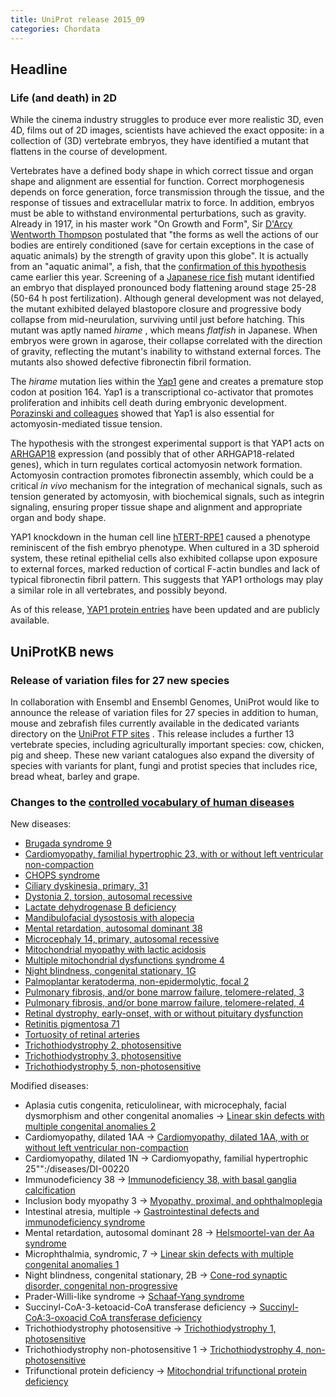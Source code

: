 ```yaml
---
title: UniProt release 2015_09
categories: Chordata
---
```


## Headline

### Life (and death) in 2D

While the cinema industry struggles to produce ever more realistic 3D, even 4D, films out of 2D images, scientists have achieved the exact opposite: in a collection of (3D) vertebrate embryos, they have identified a mutant that flattens in the course of development.

Vertebrates have a defined body shape in which correct tissue and organ shape and alignment are essential for function. Correct morphogenesis depends on force generation, force transmission through the tissue, and the response of tissues and extracellular matrix to force. In addition, embryos must be able to withstand environmental perturbations, such as gravity. Already in 1917, in his master work "On Growth and Form", Sir [D'Arcy Wentworth Thompson](https://en.wikipedia.org/wiki/D%27Arcy%5FWentworth%5FThompson) postulated that "the forms as well the actions of our bodies are entirely conditioned (save for certain exceptions in the case of aquatic animals) by the strength of gravity upon this globe". It is actually from an "aquatic animal", a fish, that the [confirmation of this hypothesis](http://www.ncbi.nlm.nih.gov/pubmed/25778702) came earlier this year. Screening of a [Japanese rice fish](http://www.uniprot.org/taxonomy/8090) mutant identified an embryo that displayed pronounced body flattening around stage 25-28 (50-64 h post fertilization). Although general development was not delayed, the mutant exhibited delayed blastopore closure and progressive body collapse from mid-neurulation, surviving until just before hatching. This mutant was aptly named *hirame* , which means *flatfish* in Japanese. When embryos were grown in agarose, their collapse correlated with the direction of gravity, reflecting the mutant's inability to withstand external forces. The mutants also showed defective fibronectin fibril formation.

The *hirame* mutation lies within the [Yap1](http://www.uniprot.org/uniprot/H2LBU8) gene and creates a premature stop codon at position 164. Yap1 is a transcriptional co-activator that promotes proliferation and inhibits cell death during embryonic development. [Porazinski and colleagues](http://www.ncbi.nlm.nih.gov/pubmed/25778702) showed that Yap1 is also essential for actomyosin-mediated tissue tension.

The hypothesis with the strongest experimental support is that YAP1 acts on [ARHGAP18](http://www.uniprot.org/uniprot/?query=accession:Q8N392+OR+accession:Q8K0Q5) expression (and possibly that of other ARHGAP18-related genes), which in turn regulates cortical actomyosin network formation. Actomyosin contraction promotes fibronectin assembly, which could be a critical *in vivo* mechanism for the integration of mechanical signals, such as tension generated by actomyosin, with biochemical signals, such as integrin signaling, ensuring proper tissue shape and alignment and appropriate organ and body shape.

YAP1 knockdown in the human cell line [hTERT-RPE1](https://web.expasy.org/cellosaurus/CVCL%5F4388) caused a phenotype reminiscent of the fish embryo phenotype. When cultured in a 3D spheroid system, these retinal epithelial cells also exhibited collapse upon exposure to external forces, marked reduction of cortical F-actin bundles and lack of typical fibronectin fibril pattern. This suggests that YAP1 orthologs may play a similar role in all vertebrates, and possibly beyond.

As of this release, [YAP1 protein entries](http://www.uniprot.org/uniprot/?query=accession:P46937+OR+accession:P46938+OR+accession:Q2EJA0+OR+accession:P46936+OR+accession:Q1L8J7+OR+accession:H2LBU8+AND+accession:D6C652+OR+accession:Q32NJ6) have been updated and are publicly available.

## UniProtKB news

### Release of variation files for 27 new species

In collaboration with Ensembl and Ensembl Genomes, UniProt would like to announce the release of variation files for 27 species in addition to human, mouse and zebrafish files currently available in the dedicated variants directory on the [UniProt FTP sites](ftp://ftp.uniprot.org/pub/databases/uniprot/current%5Frelease/knowledgebase/variants/) . This release includes a further 13 vertebrate species, including agriculturally important species: cow, chicken, pig and sheep. These new variant catalogues also expand the diversity of species with variants for plant, fungi and protist species that includes rice, bread wheat, barley and grape.

### Changes to the [controlled vocabulary of human diseases](http://www.uniprot.org/docs/humdisease)

New diseases:

-   [Brugada syndrome 9](http://www.uniprot.org/diseases/DI-04444)
-   [Cardiomyopathy, familial hypertrophic 23, with or without left ventricular non-compaction](http://www.uniprot.org/diseases/DI-04440)
-   [CHOPS syndrome](http://www.uniprot.org/diseases/DI-04427)
-   [Ciliary dyskinesia, primary, 31](http://www.uniprot.org/diseases/DI-04428)
-   [Dystonia 2, torsion, autosomal recessive](http://www.uniprot.org/diseases/DI-04436)
-   [Lactate dehydrogenase B deficiency](http://www.uniprot.org/diseases/DI-04441)
-   [Mandibulofacial dysostosis with alopecia](http://www.uniprot.org/diseases/DI-04426)
-   [Mental retardation, autosomal dominant 38](http://www.uniprot.org/diseases/DI-04443)
-   [Microcephaly 14, primary, autosomal recessive](http://www.uniprot.org/diseases/DI-04446)
-   [Mitochondrial myopathy with lactic acidosis](http://www.uniprot.org/diseases/DI-04438)
-   [Multiple mitochondrial dysfunctions syndrome 4](http://www.uniprot.org/diseases/DI-04429)
-   [Night blindness, congenital stationary, 1G](http://www.uniprot.org/diseases/DI-04432)
-   [Palmoplantar keratoderma, non-epidermolytic, focal 2](http://www.uniprot.org/diseases/DI-04445)
-   [Pulmonary fibrosis, and/or bone marrow failure, telomere-related, 3](http://www.uniprot.org/diseases/DI-04431)
-   [Pulmonary fibrosis, and/or bone marrow failure, telomere-related, 4](http://www.uniprot.org/diseases/DI-04430)
-   [Retinal dystrophy, early-onset, with or without pituitary dysfunction](http://www.uniprot.org/diseases/DI-04439)
-   [Retinitis pigmentosa 71](http://www.uniprot.org/diseases/DI-04435)
-   [Tortuosity of retinal arteries](http://www.uniprot.org/diseases/DI-04437)
-   [Trichothiodystrophy 2, photosensitive](http://www.uniprot.org/diseases/DI-04433)
-   [Trichothiodystrophy 3, photosensitive](http://www.uniprot.org/diseases/DI-04434)
-   [Trichothiodystrophy 5, non-photosensitive](http://www.uniprot.org/diseases/DI-04442)

Modified diseases:

-   Aplasia cutis congenita, reticulolinear, with microcephaly, facial dysmorphism and other congenital anomalies -&gt; [Linear skin defects with multiple congenital anomalies 2](http://www.uniprot.org/diseases/DI-03628)
-   Cardiomyopathy, dilated 1AA -&gt; [Cardiomyopathy, dilated 1AA, with or without left ventricular non-compaction](http://www.uniprot.org/diseases/DI-00211)
-   Cardiomyopathy, dilated 1N -&gt; Cardiomyopathy, familial hypertrophic 25"":/diseases/DI-00220
-   Immunodeficiency 38 -&gt; [Immunodeficiency 38, with basal ganglia calcification](http://www.uniprot.org/diseases/DI-04280)
-   Inclusion body myopathy 3 -&gt; [Myopathy, proximal, and ophthalmoplegia](http://www.uniprot.org/diseases/DI-01816)
-   Intestinal atresia, multiple -&gt; [Gastrointestinal defects and immunodeficiency syndrome](http://www.uniprot.org/diseases/DI-03733)
-   Mental retardation, autosomal dominant 28 -&gt; [Helsmoortel-van der Aa syndrome](http://www.uniprot.org/diseases/DI-04149)
-   Microphthalmia, syndromic, 7 -&gt; [Linear skin defects with multiple congenital anomalies 1](http://www.uniprot.org/diseases/DI-00765)
-   Night blindness, congenital stationary, 2B -&gt; [Cone-rod synaptic disorder, congenital non-progressive](http://www.uniprot.org/diseases/DI-00378)
-   Prader-Willi-like syndrome -&gt; [Schaaf-Yang syndrome](http://www.uniprot.org/diseases/DI-03984)
-   Succinyl-CoA-3-ketoacid-CoA transferase deficiency -&gt; [Succinyl-CoA:3-oxoacid CoA transferase deficiency](http://www.uniprot.org/diseases/DI-01863)
-   Trichothiodystrophy photosensitive -&gt; [Trichothiodystrophy 1, photosensitive](http://www.uniprot.org/diseases/DI-01104)
-   Trichothiodystrophy non-photosensitive 1 -&gt; [Trichothiodystrophy 4, non-photosensitive](http://www.uniprot.org/diseases/DI-01105)
-   Trifunctional protein deficiency -&gt; [Mitochondrial trifunctional protein deficiency](http://www.uniprot.org/diseases/DI-02388)
